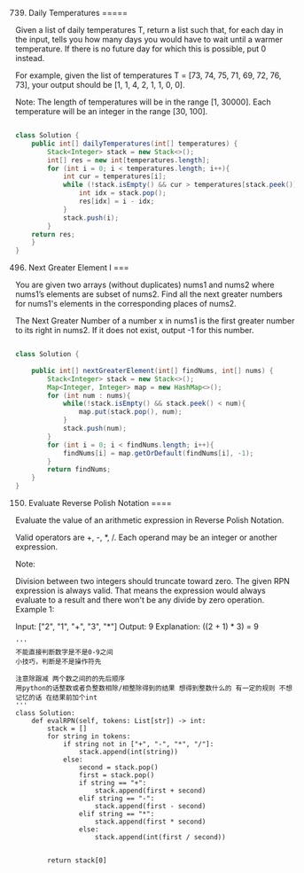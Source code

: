 739. Daily Temperatures
=====

Given a list of daily temperatures T, return a list such that, for each day in the input, tells you how many days you would have to wait until a warmer temperature. If there is no future day for which this is possible, put 0 instead.

For example, given the list of temperatures T = [73, 74, 75, 71, 69, 72, 76, 73], your output should be [1, 1, 4, 2, 1, 1, 0, 0].

Note: The length of temperatures will be in the range [1, 30000]. Each temperature will be an integer in the range [30, 100].

```java

class Solution {
    public int[] dailyTemperatures(int[] temperatures) {
        Stack<Integer> stack = new Stack<>();
        int[] res = new int[temperatures.length];
        for (int i = 0; i < temperatures.length; i++){
            int cur = temperatures[i];
            while (!stack.isEmpty() && cur > temperatures[stack.peek()]){
                int idx = stack.pop();
                res[idx] = i - idx;
            }
            stack.push(i);
        }
    return res;
    }
}
```

496. Next Greater Element I
===

You are given two arrays (without duplicates) nums1 and nums2 where nums1’s elements are subset of nums2. Find all the next greater numbers for nums1's elements in the corresponding places of nums2.

The Next Greater Number of a number x in nums1 is the first greater number to its right in nums2. If it does not exist, output -1 for this number.

```java

class Solution {
    
    public int[] nextGreaterElement(int[] findNums, int[] nums) {
        Stack<Integer> stack = new Stack<>();
        Map<Integer, Integer> map = new HashMap<>();
        for (int num : nums){
            while(!stack.isEmpty() && stack.peek() < num){
                map.put(stack.pop(), num);
            }
            stack.push(num);
        }
        for (int i = 0; i < findNums.length; i++){
            findNums[i] = map.getOrDefault(findNums[i], -1);
        }
        return findNums;
    }
}
```

150. Evaluate Reverse Polish Notation
====

Evaluate the value of an arithmetic expression in Reverse Polish Notation.

Valid operators are +, -, *, /. Each operand may be an integer or another expression.

Note:

Division between two integers should truncate toward zero.
The given RPN expression is always valid. That means the expression would always evaluate to a result and there won't be any divide by zero operation.
Example 1:

Input: ["2", "1", "+", "3", "*"]
Output: 9
Explanation: ((2 + 1) * 3) = 9

```python3
'''
不能直接判断数字是不是0-9之间
小技巧，判断是不是操作符先

注意除跟减 两个数之间的的先后顺序
用python的话整数或者负整数相除/相整除得到的结果 想得到整数什么的 有一定的规则 不想记忆的话 在结果前加个int
'''
class Solution:
    def evalRPN(self, tokens: List[str]) -> int:
        stack = []
        for string in tokens:
            if string not in ["+", "-", "*", "/"]:
                stack.append(int(string))
            else:
                second = stack.pop()
                first = stack.pop()
                if string == "+":
                    stack.append(first + second)
                elif string == "-":
                    stack.append(first - second)
                elif string == "*":
                    stack.append(first * second)
                else:
                    stack.append(int(first / second))
            
                    
        return stack[0]
                    
```
